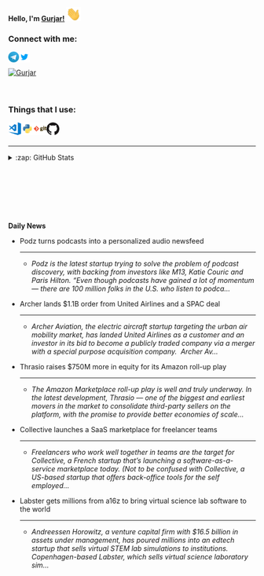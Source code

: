 #### Hello, I'm [Gurjar!](https://GurjarKing.github.io) <img src="https://raw.githubusercontent.com/ABSphreak/ABSphreak/master/gifs/Hi.gif" width="30px"></h2>


### Connect with me:

[<img align="left" alt="Gurjar | Telegram" width="22px" src="https://raw.githubusercontent.com/github/explore/80688e429a7d4ef2fca1e82350fe8e3517d3494d/topics/telegram/telegram.png" />][Telegram]
[<img align="left" alt="Gurjar | Twitter" width="22px" src="https://raw.githubusercontent.com/github/explore/80688e429a7d4ef2fca1e82350fe8e3517d3494d/topics/twitter/twitter.png" />][Twitter]
<br >
<br >
<a href="https://github.com/GurjarKing"><img src="https://komarev.com/ghpvc/?username=GurjarKing" alt="Gurjar" /></a> <br />
<br />
<br />
<!-- <br >

![](https://visitor-badge.glitch.me/badge?page_id=GurjarKing)

<br /> -->

### Things that I use:

[<img align="left" alt="Visual Studio Code" width="26px" src="https://raw.githubusercontent.com/github/explore/80688e429a7d4ef2fca1e82350fe8e3517d3494d/topics/visual-studio-code/visual-studio-code.png" />][VSCode]
[<img align="left" alt="Python" width="26px" src="https://raw.githubusercontent.com/github/explore/80688e429a7d4ef2fca1e82350fe8e3517d3494d/topics/python/python.png" />][Python]
[<img align="left" alt="Git" width="26px" src="https://raw.githubusercontent.com/github/explore/80688e429a7d4ef2fca1e82350fe8e3517d3494d/topics/git/git.png" />][Git]
[<img align="left" alt="GitHub" width="26px" src="https://raw.githubusercontent.com/github/explore/78df643247d429f6cc873026c0622819ad797942/topics/github/github.png" />][Github]

<br />
<br />

---
<details>
  <summary>:zap: GitHub Stats</summary>

<img align="left" alt="Gurjar's Github Stats" src="https://github-readme-stats.vercel.app/api?username=GurjarKing&show_icons=true&hide_border=true&count_private=true&include_all_commit=true&theme=algolia" />

</details>

<!-- ### 🔔 My latest tweet
<a href="https://twitter.com/Gurjar_King43" target="_blank">
	<img src="https://github.com/GurjarKing/GurjarKing/raw/master/tweet.png" width="70%" align="center" alt="Click to view on Twitter" title="My latest tweet, as an image"/>
</a> -->
<br>

<pre>

</pre>

<!-- **Quote of the hour:**

{qoth}

~ {qoth_author}
<pre>

</pre> -->
<br>
<pre>


</pre>
<strong>Daily News</strong>
  
  - Podz turns podcasts into a personalized audio newsfeed
     <hr/>
     
      - *Podz is the latest startup trying to solve the problem of podcast discovery, with backing from investors like M13, Katie Couric and Paris Hilton. “Even though podcasts have gained a lot of momentum — there are 100 million folks in the U.S. who listen to podca…*
     
  - Archer lands $1.1B order from United Airlines and a SPAC deal
      <hr/>
      
      - *Archer Aviation, the electric aircraft startup targeting the urban air mobility market, has landed United Airlines as a customer and an investor in its bid to become a publicly traded company via a merger with a special purpose acquisition company.  Archer Av…*
      
  - Thrasio raises $750M more in equity for its Amazon roll-up play
      <hr/>
      
      - *The Amazon Marketplace roll-up play is well and truly underway. In the latest development, Thrasio — one of the biggest and earliest movers in the market to consolidate third-party sellers on the platform, with the promise to provide better economies of scale…*
      
  - Collective launches a SaaS marketplace for freelancer teams
      <hr/>
      
      - *Freelancers who work well together in teams are the target for Collective, a French startup that’s launching a software-as-a-service marketplace today. (Not to be confused with Collective, a US-based startup that offers back-office tools for the self employed…*
       
  - Labster gets millions from a16z to bring virtual science lab software to the world
      <hr/>
       
       - *Andreessen Horowitz, a venture capital firm with $16.5 billion in assets under management, has poured millions into an edtech startup that sells virtual STEM lab simulations to institutions. Copenhagen-based Labster, which sells virtual science laboratory sim…*
      

<br />

[VSCode]: https://code.visualstudio.com/
[Python]: https://www.python.org/
[Git]: https://git-scm.com/
[Github]: https://github.com/
[Telegram]: https://t.me/Gurjar_King/
[Twitter]: https://twitter.com/Gurjar_King43/
